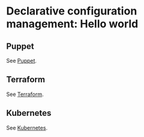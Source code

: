 # Declarative configuration management: Hello world

## Puppet

See [Puppet](puppet/).

## Terraform

See [Terraform](terraform/).

## Kubernetes

See [Kubernetes](kubernetes/).

